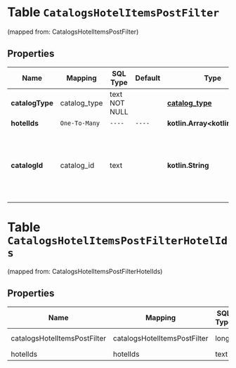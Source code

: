 
# Table `CatalogsHotelItemsPostFilter`
(mapped from: CatalogsHotelItemsPostFilter)

## Properties
Name | Mapping | SQL Type | Default | Type | Description | Notes
---- | ------- | -------- | ------- | ---- | ----------- | -----
**catalogType** | catalog_type | text NOT NULL |  | [**catalog_type**](#CatalogType) |  | 
**hotelIds** | `One-To-Many` | `----` | `----`  | **kotlin.Array&lt;kotlin.String&gt;** |  | 
**catalogId** | catalog_id | text |  | **kotlin.String** | Catalog id pertaining to the hotel item. If not provided, default to oldest hotel catalog |  [optional]



# **Table `CatalogsHotelItemsPostFilterHotelIds`**
(mapped from: CatalogsHotelItemsPostFilterHotelIds)

## Properties
Name | Mapping | SQL Type | Default | Type | Description | Notes
---- | ------- | -------- | ------- | ---- | ----------- | -----
catalogsHotelItemsPostFilter | catalogsHotelItemsPostFilter | long | | kotlin.Long | Primary Key | *one*
hotelIds | hotelIds | text | | kotlin.String | Foreign Key | *many*




